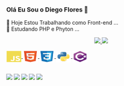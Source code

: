 ###  Olá  Eu Sou o Diego Flores 👋
🔭 Hoje Estou Trabalhando como Front-end ...<br>
📖 Estudando PHP e Phyton ...
<!--
**DiegoFlores96/DiegoFlores96** is a ✨ _special_ ✨ repository because its `README.md` (this file) appears on your GitHub profile.

Here are some ideas to get you started:

- 
- 📖 Estudando PHP e Phyton ...
- 👯 I’m looking to collaborate on ...
- 🤔 I’m looking for help with ...
- 💬 Ask me about ...
- 📫 How to reach me: ...
- 😄 Pronouns: ...
- ⚡ Fun fact: ...
-->
<div align="center">
  <a href="">
  <img height="180em" src="https://github-readme-stats.vercel.app/api?username=diegoflores96&show_icons=true&theme=dark&include_all_commits=true&count_private=true&text_color=fff&icon_color=fff"/>
  <img height="180em" src="https://github-readme-stats.vercel.app/api/top-langs/?username=diegoflores96&layout=compact&langs_count=7&theme=dark&text_color=fff&icon_color=fff"/>
</div>
<div style="display: inline_block"><br>
  <img align="center" alt="Diego-js" height="30" width="40" src="https://raw.githubusercontent.com/devicons/devicon/master/icons/javascript/javascript-plain.svg">
  <img align="center" alt="Diego-HTML" height="30" width="40" src="https://raw.githubusercontent.com/devicons/devicon/master/icons/html5/html5-original.svg">
  <img align="center" alt="Diego-CSS" height="30" width="40" src="https://raw.githubusercontent.com/devicons/devicon/master/icons/css3/css3-original.svg">
  <img align="center" alt="Diego-Python" height="30" width="40" src="https://raw.githubusercontent.com/devicons/devicon/master/icons/python/python-original.svg">
  <img align="center" alt="Diego-Csharp" height="30" width="40" src="https://raw.githubusercontent.com/devicons/devicon/master/icons/csharp/csharp-original.svg">
 
</div>
<br>
  <div>
     
  <a href="" target="_blank"><img src="https://img.shields.io/badge/-Instagram-%23E4405F?style=for-the-badge&logo=instagram&logoColor=white" target="_blank"></a>
 	<a href="" target="_blank"><img src="https://img.shields.io/badge/Twitch-9146FF?style=for-the-badge&logo=twitch&logoColor=white" target="_blank"></a>
 <a href="" target="_blank"><img src="https://img.shields.io/badge/Discord-7289DA?style=for-the-badge&logo=discord&logoColor=white" target="_blank"></a> 
  <a href = ""><img src="https://img.shields.io/badge/-Gmail-%23333?style=for-the-badge&logo=gmail&logoColor=white" target="_blank"></a>
  <a href="" target="_blank"><img src="https://img.shields.io/badge/-LinkedIn-%230077B5?style=for-the-badge&logo=linkedin&logoColor=white" target="_blank"></a>
  </div>
